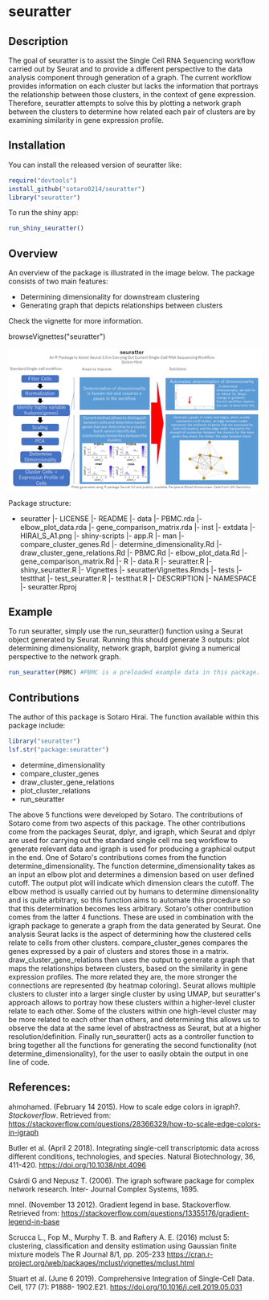 
# seuratter

<!-- badges: start -->
<!-- badges: end -->

## Description

The goal of seuratter is to assist the Single Cell RNA Sequencing workflow carried out by Seurat and
to provide a different perspective to the data analysis component through generation of a graph. The current workflow provides information on each cluster but lacks the information that portrays the relationship between those clusters, in the context of gene expression. Therefore, seuratter attempts to solve this by plotting a network graph between the clusters to determine how related each pair of clusters are by examining similarity in gene expression profile.

## Installation

You can install the released version of seuratter like:

``` r
require("devtools")
install_github("sotaro0214/seuratter")
library("seuratter")
```

To run the shiny app:
``` r
run_shiny_seuratter()
```

## Overview

An overview of the package is illustrated in the image below. 
The package consists of two main features:
- Determining dimensionality for downstream clustering
- Generating graph that depicts relationships between clusters

Check the vignette for more information.

browseVignettes("seuratter")

![overview](./inst/extdata/HIRAI_S_A1.png)

Package structure:
- seuratter
  |- LICENSE
  |- README
  |- data
    |- PBMC.rda
    |- elbow_plot_data.rda
    |- gene_comparison_matrix.rda
  |- inst
    |- extdata
      |- HIRAI_S_A1.png
    |- shiny-scripts
      |- app.R
  |- man
    |- compare_cluster_genes.Rd
    |- determine_dimensionality.Rd
    |- draw_cluster_gene_relations.Rd
    |- PBMC.Rd
    |- elbow_plot_data.Rd
    |- gene_comparison_matrix.Rd
  |- R
    |- data.R
    |- seuratter.R
    |- shiny_seuratter.R
  |- Vignettes
    |- seuratterVignettes.Rmds
  |- tests
    |- testthat
      |- test_seuratter.R
    |- testthat.R
  |- DESCRIPTION
  |- NAMESPACE
  |- seuratter.Rproj

## Example
To run seuratter, simply use the run_seuratter() function using a Seurat object generated by
Seurat. Running this should generate 3 outputs: plot determining dimensionality, network graph, barplot giving a 
numerical perspective to the network graph.
``` r
run_seuratter(PBMC) #PBMC is a preloaded example data in this package.
```

## Contributions

The author of this package is Sotaro Hirai. The function available within this package include:

``` r
library("seuratter")
lsf.str("package:seuratter")
```

- determine_dimensionality
- compare_cluster_genes
- draw_cluster_gene_relations
- plot_cluster_relations
- run_seuratter

The above 5 functions were developed by Sotaro. The contributions of Sotaro come from two aspects of this package.
The other contributions come from the packages Seurat, dplyr, and igraph, which Seurat and dplyr are used for carrying out the standard single cell rna seq workflow to generate relevant data and igraph is used for producing a graphical output in the end.
One of Sotaro's contributions comes from the function determine_dimensionality. The function determine_dimensionality takes as an input an elbow plot and determines a dimension based on user defined cutoff. The output plot will indicate which dimension clears the cutoff. 
The elbow method is usually carried out by humans to determine dimensionality and is quite arbitrary, so this function aims to automate this procedure so that this determination becomes less arbitrary.
Sotaro's other contribution comes from the latter 4 functions. These are used in combination with the igraph package to generate a graph from the data generated by Seurat. One analysis Seurat lacks is the aspect of determining how the clustered cells relate to cells from other clusters. compare_cluster_genes compares the genes expressed by a pair of clusters and stores those in a matrix. draw_cluster_gene_relations then uses the output to generate a graph that maps the relationships between clusters, based on the similarity in gene expression profiles. The more related they are, the more stronger the connections are represented (by heatmap coloring). Seurat allows multiple clusters to cluster into a larger single cluster by using UMAP, but seuratter's approach allows to portray how these clusters within a higher-level cluster relate to each other. Some of the clusters within one high-level cluster may be more related to each other than others, and determining this allows us to observe the data at the same level of abstractness as Seurat, but at a higher resolution/definition.
Finally run_seuratter() acts as a controller function to bring together all the functions for generating the second functionality (not determine_dimensionality), for the user to easily obtain the output in one line of code.


## References:

ahmohamed. (February 14 2015). How to scale edge colors in igraph?. *Stackoverflow*. Retrieved from: https://stackoverflow.com/questions/28366329/how-to-scale-edge-colors-in-igraph

Butler et al. (April 2 2018). Integrating single-cell transcriptomic data across different conditions,
technologies, and species. Natural Biotechnology, 36, 411-420. https://doi.org/10.1038/nbt.4096

Csárdi G and Nepusz T. (2006). The igraph software package for complex network research. Inter-
Journal Complex Systems, 1695.

mnel. (November 13 2012). Gradient legend in base. Stackoverflow. Retrieved from: https://stackoverflow.com/questions/13355176/gradient-legend-in-base

Scrucca L., Fop M., Murphy T. B. and Raftery A. E. (2016) mclust 5: clustering, classification and density estimation using Gaussian finite mixture models The R Journal 8/1, pp. 205-233 https://cran.r-project.org/web/packages/mclust/vignettes/mclust.html

Stuart et al. (June 6 2019). Comprehensive Integration of Single-Cell Data. Cell, 177 (7): P1888-
1902.E21. https://doi.org/10.1016/j.cell.2019.05.031

